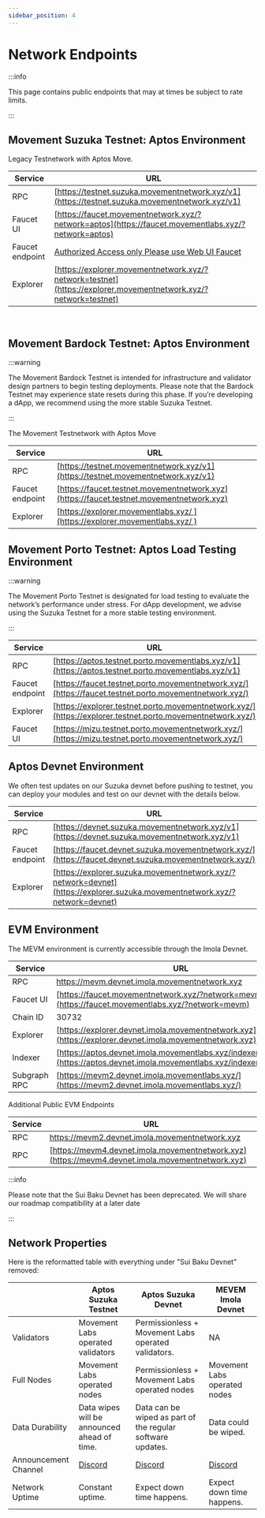 ```yaml
---
sidebar_position: 4
---
```


# Network Endpoints

:::info

This page contains public endpoints that may at times be subject to rate limits. 

:::


## Movement Suzuka Testnet: Aptos Environment

Legacy Testnetwork with Aptos Move. 

| Service          | URL                                                                    |
|------------------|------------------------------------------------------------------------|
| RPC              | [https://testnet.suzuka.movementnetwork.xyz/v1](https://testnet.suzuka.movementnetwork.xyz/v1)     |
| Faucet UI        | [https://faucet.movementnetwork.xyz/?network=aptos](https://faucet.movementlabs.xyz/?network=aptos)         |
| Faucet endpoint  | [Authorized Access only Please use Web UI Faucet](https://faucet.testnet.suzuka.movementlabs.xyz/)     |
| Explorer         | [https://explorer.movementnetwork.xyz/?network=testnet](https://explorer.movementnetwork.xyz/?network=testnet) |

<br />


## Movement Bardock Testnet: Aptos Environment

:::warning

The Movement Bardock Testnet is intended for infrastructure and validator design partners to begin testing deployments. Please note that the Bardock Testnet may experience state resets during this phase. If you’re developing a dApp, we recommend using the more stable Suzuka Testnet.  

:::

The Movement Testnetwork with Aptos Move

| Service          | URL                                                                    |
|------------------|------------------------------------------------------------------------|
| RPC              | [https://testnet.movementnetwork.xyz/v1](https://testnet.movementnetwork.xyz/v1)     |
| Faucet endpoint  | [https://faucet.testnet.movementnetwork.xyz](https://faucet.testnet.movementnetwork.xyz)     |
| Explorer         | [https://explorer.movementlabs.xyz/ ](https://explorer.movementlabs.xyz/ ) |


## Movement Porto Testnet: Aptos Load Testing Environment

:::warning

The Movement Porto Testnet is designated for load testing to evaluate the network’s performance under stress. For dApp development, we advise using the Suzuka Testnet for a more stable testing environment. 

:::

| Service          | URL                                                                    |
|------------------|------------------------------------------------------------------------|
| RPC              | [https://aptos.testnet.porto.movementlabs.xyz/v1](https://aptos.testnet.porto.movementlabs.xyz/v1)     |
| Faucet endpoint  | [https://faucet.testnet.porto.movementnetwork.xyz/](https://faucet.testnet.porto.movementnetwork.xyz/)     |
| Explorer         | [https://explorer.testnet.porto.movementnetwork.xyz/](https://explorer.testnet.porto.movementnetwork.xyz/) |
| Faucet UI         | [https://mizu.testnet.porto.movementnetwork.xyz/](https://mizu.testnet.porto.movementnetwork.xyz/) |



## Aptos Devnet Environment

We often test updates on our Suzuka devnet before pushing to testnet, you can deploy your modules and test on our devnet with the details below.

| Service          | URL                                                                    |
|------------------|------------------------------------------------------------------------|
| RPC              | [https://devnet.suzuka.movementnetwork.xyz/v1](https://devnet.suzuka.movementnetwork.xyz/v1)     |
| Faucet endpoint  | [https://faucet.devnet.suzuka.movementnetwork.xyz/](https://faucet.devnet.suzuka.movementnetwork.xyz/)     |
| Explorer         | [https://explorer.suzuka.movementnetwork.xyz/?network=devnet](https://explorer.suzuka.movementnetwork.xyz/?network=devnet) |




## EVM Environment

The MEVM environment is currently accessible through the Imola Devnet. 

| Service          | URL                                                                    |
|------------------|------------------------------------------------------------------------|
| RPC              | [https://mevm.devnet.imola.movementnetwork.xyz ](https://mevm.devnet.imola.movementnetwork.xyz )     |
| Faucet UI        | [https://faucet.movementnetwork.xyz/?network=mevm](https://faucet.movementlabs.xyz/?network=mevm)         |
| Chain ID         | 30732                                                                  |
| Explorer         | [https://explorer.devnet.imola.movementnetwork.xyz](https://explorer.devnet.imola.movementnetwork.xyz)     |
| Indexer          | [https://aptos.devnet.imola.movementlabs.xyz/indexer/v1/graphql](https://aptos.devnet.imola.movementlabs.xyz/indexer/v1/graphql) |
| Subgraph RPC     | [https://mevm2.devnet.imola.movementlabs.xyz/](https://mevm2.devnet.imola.movementlabs.xyz/)     |

Additional Public EVM Endpoints

| Service          | URL                                                                    |
|------------------|------------------------------------------------------------------------|
| RPC              | [https://mevm2.devnet.imola.movementnetwork.xyz ](https://mevm2.devnet.imola.movementnetwork.xyz)     |
| RPC       | [https://mevm4.devnet.imola.movementnetwork.xyz](https://mevm4.devnet.imola.movementnetwork.xyz)         |


:::info

Please note that the Sui Baku Devnet has been deprecated. We will share our roadmap compatibility at a later date

:::



## Network Properties

Here is the reformatted table with everything under "Sui Baku Devnet" removed:

|  | Aptos Suzuka Testnet  | Aptos Suzuka Devnet | MEVEM Imola Devnet  |
| --- | --- | --- | --- |
| Validators  | Movement Labs operated validators  | Permissionless + Movement Labs operated validators.  | NA |
| Full Nodes  | Movement Labs operated nodes  | Permissionless + Movement Labs operated nodes  | Movement Labs operated nodes  |
| Data Durability | Data wipes will be announced ahead of time.  | Data can be wiped as part of the regular software updates. | Data could be wiped. |
| Announcement Channel | [Discord](https://discord.com/channels/1101576619493167217/1259638014184001668)| [Discord](https://discord.com/channels/1101576619493167217/1259638353607917589) | [Discord](https://discord.com/channels/1101576619493167217/1259638433102561348) |
| Network Uptime | Constant uptime. | Expect down time happens.  | Expect down time happens.  |